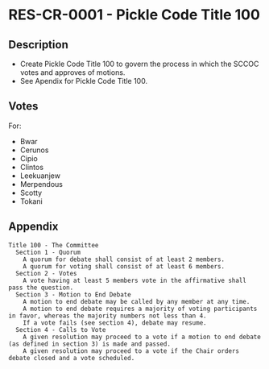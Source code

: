 # RES-CR-0001 - Pickle Code Title 100
## Description
- Create Pickle Code Title 100 to govern the process in which the SCCOC votes and approves of motions.
- See Apendix for Pickle Code Title 100.
## Votes
For:
-  Bwar
-  Cerunos
-  Cipio
-  Clintos
-  Leekuanjew
-  Merpendous
-  Scotty
-  Tokani
## Appendix
```
Title 100 - The Committee
  Section 1 - Quorum
    A quorum for debate shall consist of at least 2 members.
    A quorum for voting shall consist of at least 6 members.
  Section 2 - Votes
    A vote having at least 5 members vote in the affirmative shall pass the question. 
  Section 3 - Motion to End Debate
    A motion to end debate may be called by any member at any time.
    A motion to end debate requires a majority of voting participants in favor, whereas the majority numbers not less than 4.
    If a vote fails (see section 4), debate may resume.
  Section 4 - Calls to Vote
    A given resolution may proceed to a vote if a motion to end debate (as defined in section 3) is made and passed.
    A given resolution may proceed to a vote if the Chair orders debate closed and a vote scheduled.
```
